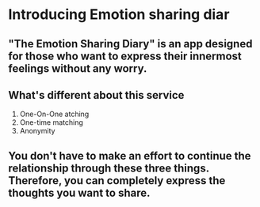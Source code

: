 # Introducing Emotion sharing diar

"The Emotion Sharing Diary" is an app designed for those who want to express their innermost feelings without any worry.
---
## What's different about this service

1. One-On-One atching
2. One-time matching
3. Anonymity

You don't have to make an effort to continue the relationship through these three things. Therefore, you can completely express the thoughts you want to share.
---
